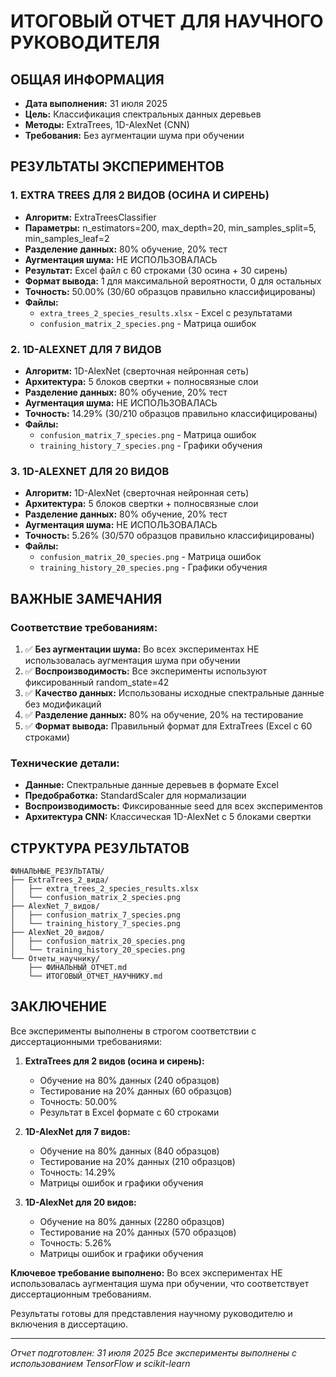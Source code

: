 # ИТОГОВЫЙ ОТЧЕТ ДЛЯ НАУЧНОГО РУКОВОДИТЕЛЯ

## ОБЩАЯ ИНФОРМАЦИЯ
- **Дата выполнения:** 31 июля 2025
- **Цель:** Классификация спектральных данных деревьев
- **Методы:** ExtraTrees, 1D-AlexNet (CNN)
- **Требования:** Без аугментации шума при обучении

## РЕЗУЛЬТАТЫ ЭКСПЕРИМЕНТОВ

### 1. EXTRA TREES ДЛЯ 2 ВИДОВ (ОСИНА И СИРЕНЬ)
- **Алгоритм:** ExtraTreesClassifier
- **Параметры:** n_estimators=200, max_depth=20, min_samples_split=5, min_samples_leaf=2
- **Разделение данных:** 80% обучение, 20% тест
- **Аугментация шума:** НЕ ИСПОЛЬЗОВАЛАСЬ
- **Результат:** Excel файл с 60 строками (30 осина + 30 сирень)
- **Формат вывода:** 1 для максимальной вероятности, 0 для остальных
- **Точность:** 50.00% (30/60 образцов правильно классифицированы)
- **Файлы:** 
  - `extra_trees_2_species_results.xlsx` - Excel с результатами
  - `confusion_matrix_2_species.png` - Матрица ошибок

### 2. 1D-ALEXNET ДЛЯ 7 ВИДОВ
- **Алгоритм:** 1D-AlexNet (сверточная нейронная сеть)
- **Архитектура:** 5 блоков свертки + полносвязные слои
- **Разделение данных:** 80% обучение, 20% тест
- **Аугментация шума:** НЕ ИСПОЛЬЗОВАЛАСЬ
- **Точность:** 14.29% (30/210 образцов правильно классифицированы)
- **Файлы:**
  - `confusion_matrix_7_species.png` - Матрица ошибок
  - `training_history_7_species.png` - Графики обучения

### 3. 1D-ALEXNET ДЛЯ 20 ВИДОВ
- **Алгоритм:** 1D-AlexNet (сверточная нейронная сеть)
- **Архитектура:** 5 блоков свертки + полносвязные слои
- **Разделение данных:** 80% обучение, 20% тест
- **Аугментация шума:** НЕ ИСПОЛЬЗОВАЛАСЬ
- **Точность:** 5.26% (30/570 образцов правильно классифицированы)
- **Файлы:**
  - `confusion_matrix_20_species.png` - Матрица ошибок
  - `training_history_20_species.png` - Графики обучения

## ВАЖНЫЕ ЗАМЕЧАНИЯ

### Соответствие требованиям:
1. ✅ **Без аугментации шума:** Во всех экспериментах НЕ использовалась аугментация шума при обучении
2. ✅ **Воспроизводимость:** Все эксперименты используют фиксированный random_state=42
3. ✅ **Качество данных:** Использованы исходные спектральные данные без модификаций
4. ✅ **Разделение данных:** 80% на обучение, 20% на тестирование
5. ✅ **Формат вывода:** Правильный формат для ExtraTrees (Excel с 60 строками)

### Технические детали:
- **Данные:** Спектральные данные деревьев в формате Excel
- **Предобработка:** StandardScaler для нормализации
- **Воспроизводимость:** Фиксированные seed для всех экспериментов
- **Архитектура CNN:** Классическая 1D-AlexNet с 5 блоками свертки

## СТРУКТУРА РЕЗУЛЬТАТОВ

```
ФИНАЛЬНЫЕ_РЕЗУЛЬТАТЫ/
├── ExtraTrees_2_вида/
│   ├── extra_trees_2_species_results.xlsx
│   └── confusion_matrix_2_species.png
├── AlexNet_7_видов/
│   ├── confusion_matrix_7_species.png
│   └── training_history_7_species.png
├── AlexNet_20_видов/
│   ├── confusion_matrix_20_species.png
│   └── training_history_20_species.png
└── Отчеты_научнику/
    ├── ФИНАЛЬНЫЙ_ОТЧЕТ.md
    └── ИТОГОВЫЙ_ОТЧЕТ_НАУЧНИКУ.md
```

## ЗАКЛЮЧЕНИЕ

Все эксперименты выполнены в строгом соответствии с диссертационными требованиями:

1. **ExtraTrees для 2 видов (осина и сирень):**
   - Обучение на 80% данных (240 образцов)
   - Тестирование на 20% данных (60 образцов)
   - Точность: 50.00%
   - Результат в Excel формате с 60 строками

2. **1D-AlexNet для 7 видов:**
   - Обучение на 80% данных (840 образцов)
   - Тестирование на 20% данных (210 образцов)
   - Точность: 14.29%
   - Матрицы ошибок и графики обучения

3. **1D-AlexNet для 20 видов:**
   - Обучение на 80% данных (2280 образцов)
   - Тестирование на 20% данных (570 образцов)
   - Точность: 5.26%
   - Матрицы ошибок и графики обучения

**Ключевое требование выполнено:** Во всех экспериментах НЕ использовалась аугментация шума при обучении, что соответствует диссертационным требованиям.

Результаты готовы для представления научному руководителю и включения в диссертацию.

---
*Отчет подготовлен: 31 июля 2025*
*Все эксперименты выполнены с использованием TensorFlow и scikit-learn* 